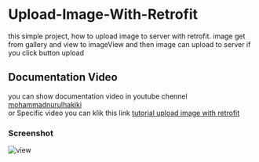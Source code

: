 # Upload-Image-With-Retrofit

this simple project, how to upload image to server with retrofit. 
image get from gallery and view to imageView 
and then image can upload to server if you click button upload

## Documentation Video

you can show documentation video in youtube chennel [mohammadnurulhakiki](www.youtube.com/c/mohammadnurulhakiki) </br>
or Specific video you can klik this link [tutorial upload image with retrofit]("www.youtube.com/watch?v=Az_IS6SGmE4")

### Screenshot
![view](https://github.com/hakiki95/Upload-Image-With-Retrofit/blob/master/ss/tampilan.png)
